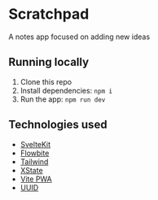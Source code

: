 # Scratchpad

A notes app focused on adding new ideas

## Running locally

1. Clone this repo
2. Install dependencies: `npm i`
3. Run the app: `npm run dev`

## Technologies used

- [SvelteKit](https://kit.svelte.dev)
- [Flowbite](https://flowbite-svelte.com)
- [Tailwind](https://tailwindcss.com)
- [XState](https://xstate.js.org)
- [Vite PWA](https://vite-pwa-org.netlify.app)
- [UUID](https://github.com/uuidjs/uuid)
